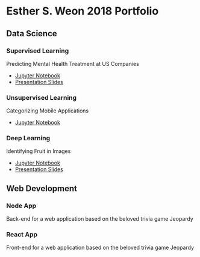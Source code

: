 # Esther S. Weon 2018 Portfolio

## Data Science

### Supervised Learning
Predicting Mental Health Treatment at US Companies
- [Jupyter Notebook](https://github.com/esthersweon/2018_portfolio/blob/master/ds_supervised_learning.ipynb)
- [Presentation Slides](https://docs.google.com/presentation/d/13PlI1vHoxT7oHUgNTSoN_h2xJtW5ZGaCroghTapRs6M/edit?usp=sharing)

### Unsupervised Learning
Categorizing Mobile Applications
- [Jupyter Notebook](https://github.com/esthersweon/2018_portfolio/blob/master/ds_unsupervised_learning.ipynb)

### Deep Learning
Identifying Fruit in Images
- [Jupyter Notebook](https://github.com/esthersweon/2018_portfolio/blob/master/ds_deep_learning.ipynb)
- [Presentation Slides](https://docs.google.com/presentation/d/1L-tUu0IQjc6pQpmC8RWCzH2fe7SWLYfDM1RAuX0-XV8/edit?usp=sharing)

## Web Development

### Node App
Back-end for a web application based on the beloved trivia game Jeopardy

### React App
Front-end for a web application based on the beloved trivia game Jeopardy
